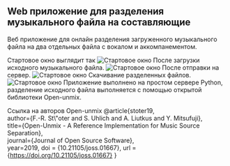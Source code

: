 ## Web приложение для разделения музыкального файла на составляющие

Веб приложение для онлайн разделения загруженного музыкального файла на два отдельных файла с вокалом и аккомпанементом.

Стартовое окно выглядит так
![Стартовое окно](https://github.com/web_audioseparation-OpenUnmix/readme/1.jpg)
После загрузки исходного музыкального файла.
![Стартовое окно](https://github.com/web_audioseparation-OpenUnmix/readme/2.jpg)
После отправки на сервер.
![Стартовое окно](https://github.com/web_audioseparation-OpenUnmix/readme/3.jpg)
Скачивание разделенных файлов.
![Стартовое окно](https://github.com/web_audioseparation-OpenUnmix/readme/4.jpg)
Приложение выполнено на простом сервере Python, разделение исходного файла выполняется с помощью открытой библиотеки Open-unmix.

Ссылка на авторов Open-unmix
@article{stoter19,  
  author={F.-R. St\\"oter and S. Uhlich and A. Liutkus and Y. Mitsufuji},  
  title={Open-Unmix - A Reference Implementation for Music Source Separation},  
  journal={Journal of Open Source Software},  
  year=2019,
  doi = {10.21105/joss.01667},
  url = {https://doi.org/10.21105/joss.01667}
}
